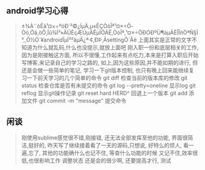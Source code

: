 ## android学习心得
> ±¾À´´òËã¹¤×÷ºóÐ´²©¿ÍµÄ,µ«ÊÇÒòÎª¹¤×÷Ô­Òò,Õâ¸öÔ¸Íû¾Í²»ÄÜÈçÆÚµÄÊµÏÖÁË,ÒòÎª,¹¤×÷ÖÐÓÐºÜ¶àµÄÈÎÎñÒªÑ§Ï°,¸Õ½Ó´¥androidÏµÍ³²ãµÄ¿ª·¢,ÐÞ¸ÄsettingÔ´Âë
> 上面其实是正常的文字不知道为什么就乱码,什么也没提示,就放上面吧
> 刚入职一份和底层相关的工作,因为是刚接触这方面, 所以不很懂,工作起来有点吃力,本来是打算入职后开始写博客,来记录自己的学习之路的,
> 如上,因为这些原因,并不能如期的进行, 但还是会做一些简单的笔记, 学习一下git版本控制, 也只有晚上回来能继续复习一下前天学习的几个简单的命令
> git diff 检查当前的版本库的修改
> git status 检查仓库是否有未提交的命令
> git log --pretty=oneline 显示log 
> git reflog 显示git操作记录
> git reset hard HERD^ 回退上一个版本
> git add 添加文件
> git commit -m "message" 提交命令
## 闲谈
> 刚使用sublime感觉很不错,刚接错, 还无法全部发挥至他的功能, 界面很简洁,挺好的,
> 昨天写了继续接着看了一天的源码,只想说, 好特么的烦人, 看一遍,忘了, 其他的功能确什么也记不住, 等查什么功能的时候 又记不住,效率很低,也很影响工作
> 调整状态
> 还是会的很少啊, 还要提高才行,
> 测试